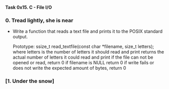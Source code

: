 **Task 0x15. C - File I/O**

### 0. Tread lightly, she is near

-	Write a function that reads a text file and prints it to the POSIX standard output.

	Prototype: ssize_t read_textfile(const char *filename, size_t letters);
	where letters is the number of letters it should read and print
	returns the actual number of letters it could read and print
	if the file can not be opened or read, return 0
	if filename is NULL return 0
	if write fails or does not write the expected amount of bytes, return 0

### [1. Under the snow]

